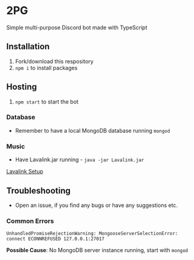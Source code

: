 # 2PG
Simple multi-purpose Discord bot made with TypeScript

## Installation
1) Fork/download this respository
2) `npm i` to install packages

## Hosting
1) `npm start` to start the bot

### Database
- Remember to have a local MongoDB database running `mongod`

### Music
- Have Lavalink.jar running - `java -jar Lavalink.jar`

[Lavalink Setup](https://github.com/Frederikam/Lavalink#server-configuration)

## Troubleshooting
- Open an issue, if you find any bugs or have any suggestions etc.

### Common Errors
`UnhandledPromiseRejectionWarning: MongooseServerSelectionError: connect ECONNREFUSED 127.0.0.1:27017`

**Possible Cause**: No MongoDB server instance running, start with `mongod`
